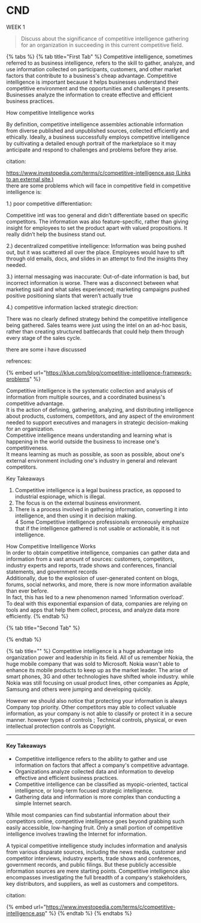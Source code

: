 # CND

WEEK 1

> Discuss about the significance of competitive intelligence gathering for an organization in succeeding in this current competitive field.

{% tabs %}
{% tab title="First Tab" %}
Competitive intelligence, sometimes referred to as business intelligence, refers to the skill to gather, analyze, and use information collected on participants, customers, and other market factors that contribute to a business's cheap advantage. Competitive intelligence is important because it helps businesses understand their competitive environment and the opportunities and challenges it presents. Businesses analyze the information to create effective and efficient business practices.

How competitive Intelligence works

By definition, competitive intelligence assembles actionable information from diverse published and unpublished sources, collected efficiently and ethically. Ideally, a business successfully employs competitive intelligence by cultivating a detailed enough portrait of the marketplace so it may anticipate and respond to challenges and problems before they arise.

citation:

[https://www.investopedia.com/terms/c/competitive-intelligence.asp \(Links to an external site.\)](https://www.investopedia.com/terms/c/competitive-intelligence.asp)  
there are some problems which will face in competitive field in competitive intelligence is:

1.\) poor competitive differentiation:  

Competitive intl was too general and didn’t differentiate based on specific competitors. The information was also feature-specific, rather than giving insight for employees to set the product apart with valued propositions. It really didn’t help the business stand out.

2.\) decentralized competitive intelligence: Information was being pushed out, but it was scattered all over the place. Employees would have to sift through old emails, docs, and slides in an attempt to find the insights they needed.

3.\) internal messaging was inaccurate: Out-of-date information is bad, but incorrect information is worse. There was a disconnect between what marketing said and what sales experienced; marketing campaigns pushed positive positioning slants that weren’t actually true

4.\) competitive information lacked strategic direction: 

There was no clearly defined strategy behind the competitive intelligence being gathered. Sales teams were just using the intel on an ad-hoc basis, rather than creating structured battlecards that could help them through every stage of the sales cycle.

there are some i have discussed

refrences:

{% embed url="https://klue.com/blog/competitive-intelligence-framework-problems" %}

Competitive intelligence is the systematic collection and analysis of information from multiple sources, and a coordinated business's competitive advantage.  
It is the action of defining, gathering, analyzing, and distributing intelligence about products, customers, competitors, and any aspect of the environment needed to support executives and managers in strategic decision-making for an organization.  
Competitive intelligence means understanding and learning what is happening in the world outside the business to increase one's competitiveness.   
It means learning as much as possible, as soon as possible, about one's external environment including one's industry in general and relevant competitors.

Key Takeaways  
1. Competitive intelligence is a legal business practice, as opposed to industrial espionage, which is illegal.  
2. The focus is on the external business environment.  
3. There is a process involved in gathering information, converting it into intelligence, and then using it in decision making.   
4  Some Competitive intelligence professionals erroneously emphasize that if the intelligence gathered is not usable or actionable, it is not intelligence.

How Competitive Intelligence Works  
In order to obtain competitive intelligence, companies can gather data and information from a vast amount of sources: customers, competitors, industry experts and reports, trade shows and conferences, financial statements, and government records   
Additionally, due to the explosion of user-generated content on blogs, forums, social networks, and more, there is now more information available than ever before.   
In fact, this has led to a new phenomenon named ‘information overload’.   
To deal with this exponential expansion of data, companies are relying on tools and apps that help them collect, process, and analyze data more efficiently.
{% endtab %}

{% tab title="Second Tab" %}

{% endtab %}

{% tab title="" %}
Competitive intelligence is a huge advantage into organization power and leadership in its field. All of us remember Nokia, the huge mobile company that was sold to Microsoft. Nokia wasn't able to enhance its mobile products to keep up as the market leader. The arise of smart phones, 3G and other technologies have shifted whole industry. while Nokia was still focusing on usual product lines, other companies as Apple, Samsung and others were jumping and developing quickly.

However we should also notice that protecting your information is always Company top priority. Other competitors may able to collect valuable information, as your company is not able to classify or protect it in a secure manner. however types of controls ; Technical controls, physical, or even intellectual protection controls as Copyright.

----------------------------------

#### Key Takeaways <a id="mntl-sc-block-callout-heading_1-0"></a>

* Competitive intelligence refers to the ability to gather and use information on factors that affect a company's competitive advantage.
* Organizations analyze collected data and information to develop effective and efficient business practices.
* Competitive intelligence can be classified as myopic-oriented, tactical intelligence, or long-term focused strategic intelligence.
* Gathering data and information is more complex than conducting a simple Internet search.

While most companies can find substantial information about their competitors online, competitive intelligence goes beyond grabbing such easily accessible, low-hanging fruit. Only a small portion of competitive intelligence involves trawling the Internet for information. 

  
A typical competitive intelligence study includes information and analysis from various disparate sources, including the news media, customer and competitor interviews, industry experts, trade shows and conferences, government records, and public filings. But these publicly accessible information sources are mere starting points. Competitive intelligence also encompasses investigating the full breadth of a company's stakeholders, key distributors, and suppliers, as well as customers and competitors.  
  


citation:

{% embed url="https://www.investopedia.com/terms/c/competitive-intelligence.asp" %}
{% endtab %}
{% endtabs %}





